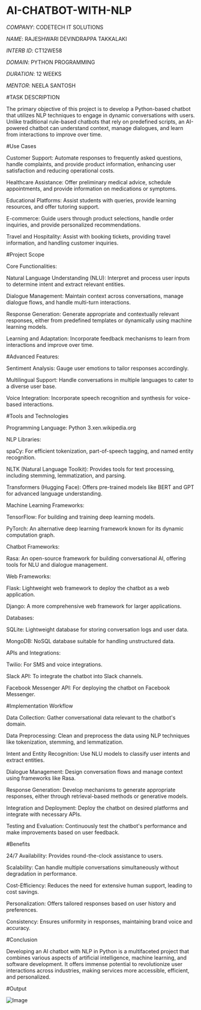 # AI-CHATBOT-WITH-NLP

*COMPANY*: CODETECH IT SOLUTIONS

*NAME*: RAJESHWARI DEVINDRAPPA TAKKALAKI

*INTERB ID*: CT12WE58

*DOMAIN*: PYTHON PROGRAMMING

*DURATION*: 12 WEEKS

*MENTOR*: NEELA SANTOSH

#TASK DESCRIPTION

   The primary objective of this project is to develop a Python-based chatbot that utilizes NLP techniques to engage in dynamic conversations with users. Unlike traditional rule-based chatbots that rely on             predefined scripts, an AI-powered chatbot can understand context, manage dialogues, and learn from interactions to improve over time.

 #Use Cases
 
   Customer Support: Automate responses to frequently asked questions, handle complaints, and provide product information, enhancing user satisfaction and reducing operational costs.

   Healthcare Assistance: Offer preliminary medical advice, schedule appointments, and provide information on medications or symptoms.

   Educational Platforms: Assist students with queries, provide learning resources, and offer tutoring support.

   E-commerce: Guide users through product selections, handle order inquiries, and provide personalized recommendations.

   Travel and Hospitality: Assist with booking tickets, providing travel information, and handling customer inquiries.

 #Project Scope
  
   Core Functionalities:
   
   Natural Language Understanding (NLU): Interpret and process user inputs to determine intent and extract relevant entities.

   Dialogue Management: Maintain context across conversations, manage dialogue flows, and handle multi-turn interactions.

   Response Generation: Generate appropriate and contextually relevant responses, either from predefined templates or dynamically using machine learning models.

   Learning and Adaptation: Incorporate feedback mechanisms to learn from interactions and improve over time.

#Advanced Features:

   Sentiment Analysis: Gauge user emotions to tailor responses accordingly.

   Multilingual Support: Handle conversations in multiple languages to cater to a diverse user base.

   Voice Integration: Incorporate speech recognition and synthesis for voice-based interactions.

#Tools and Technologies

   Programming Language: Python 3.xen.wikipedia.org

   NLP Libraries:

   spaCy: For efficient tokenization, part-of-speech tagging, and named entity recognition.

   NLTK (Natural Language Toolkit): Provides tools for text processing, including stemming, lemmatization, and parsing.

   Transformers (Hugging Face): Offers pre-trained models like BERT and GPT for advanced language understanding.

   Machine Learning Frameworks:

   TensorFlow: For building and training deep learning models.

   PyTorch: An alternative deep learning framework known for its dynamic computation graph.

   Chatbot Frameworks:

   Rasa: An open-source framework for building conversational AI, offering tools for NLU and dialogue management.

   Web Frameworks:

   Flask: Lightweight web framework to deploy the chatbot as a web application.

   Django: A more comprehensive web framework for larger applications.

   Databases:

   SQLite: Lightweight database for storing conversation logs and user data.

   MongoDB: NoSQL database suitable for handling unstructured data.

   APIs and Integrations:

   Twilio: For SMS and voice integrations.

   Slack API: To integrate the chatbot into Slack channels.

   Facebook Messenger API: For deploying the chatbot on Facebook Messenger.

#Implementation Workflow

   Data Collection: Gather conversational data relevant to the chatbot's domain.

   Data Preprocessing: Clean and preprocess the data using NLP techniques like tokenization, stemming, and lemmatization.

   Intent and Entity Recognition: Use NLU models to classify user intents and extract entities.

   Dialogue Management: Design conversation flows and manage context using frameworks like Rasa.

   Response Generation: Develop mechanisms to generate appropriate responses, either through retrieval-based methods or generative models.

   Integration and Deployment: Deploy the chatbot on desired platforms and integrate with necessary APIs.

   Testing and Evaluation: Continuously test the chatbot's performance and make improvements based on user feedback.

#Benefits

   24/7 Availability: Provides round-the-clock assistance to users.

   Scalability: Can handle multiple conversations simultaneously without degradation in performance.

   Cost-Efficiency: Reduces the need for extensive human support, leading to cost savings.

   Personalization: Offers tailored responses based on user history and preferences.

   Consistency: Ensures uniformity in responses, maintaining brand voice and accuracy.

#Conclusion

   Developing an AI chatbot with NLP in Python is a multifaceted project that combines various aspects of artificial intelligence, machine learning, and software development. It offers immense potential to          revolutionize user interactions across industries, making services more accessible, efficient, and personalized.

   #Output

   ![Image](https://github.com/user-attachments/assets/1021f371-f3c1-4d46-ba67-ae2985886d9c)













